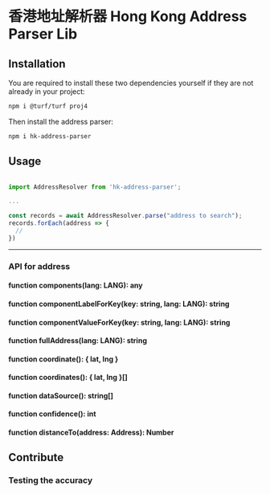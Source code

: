 # 香港地址解析器 Hong Kong Address Parser Lib

## Installation

You are required to install these two dependencies yourself if they are not already in your project: 
```bash
npm i @turf/turf proj4
```
Then install the address parser: 
```bash
npm i hk-address-parser
```

## Usage

```javascript

import AddressResolver from 'hk-address-parser';

...

const records = await AddressResolver.parse("address to search");
records.forEach(address => {
  //
})
```

---

### API for address

#### function components(lang: LANG): any

#### function componentLabelForKey(key: string, lang: LANG): string

#### function componentValueForKey(key: string, lang: LANG): string

#### function fullAddress(lang: LANG): string

#### function coordinate(): { lat, lng }

#### function coordinates(): { lat, lng }[]

#### function dataSource(): string[]

#### function confidence(): int

#### function distanceTo(address: Address): Number

## Contribute

### Testing the accuracy

